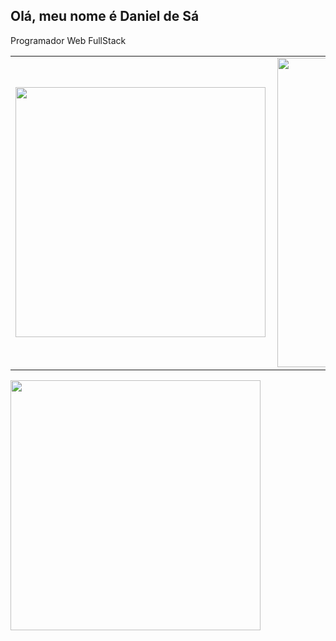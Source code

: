 ## Olá, meu nome é Daniel de Sá
Programador Web FullStack

<center>
  <table>
  <tr>
  <td><img width="400px" align="left" src="https://github-readme-stats.vercel.app/api/top-langs/?username=danitw&hide=html&layout=compact&theme=buefy" /></td>
  <td><img width="495px" align="left" src="https://github-readme-stats.vercel.app/api?username=danitw&theme=buefy"/></td>
  </tr>   
  </table>
</center> 



<img width="400px" align="left" src="https://github-readme-stats.vercel.app/api/top-langs/?username=danitw&hide=html&layout=compact&theme=buefy" />
<!--
**danitw/danitw** is a ✨ _special_ ✨ repository because its `README.md` (this file) appears on your GitHub profile.

